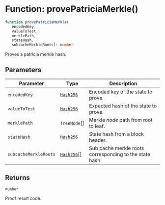 # Function: provePatriciaMerkle()

```ts
function provePatriciaMerkle(
   encodedKey, 
   valueToTest, 
   merklePath, 
   stateHash, 
   subcacheMerkleRoots): number
```

Proves a patricia merkle hash.

## Parameters

| Parameter | Type | Description |
| ------ | ------ | ------ |
| `encodedKey` | [`Hash256`](../../core/classes/Hash256.md) | Encoded key of the state to prove. |
| `valueToTest` | [`Hash256`](../../core/classes/Hash256.md) | Expected hash of the state to prove. |
| `merklePath` | `TreeNode`[] | Merkle *node* path from root to leaf. |
| `stateHash` | [`Hash256`](../../core/classes/Hash256.md) | State hash from a block header. |
| `subcacheMerkleRoots` | [`Hash256`](../../core/classes/Hash256.md)[] | Sub cache merkle roots corresponding to the state hash. |

## Returns

`number`

Proof result code.
